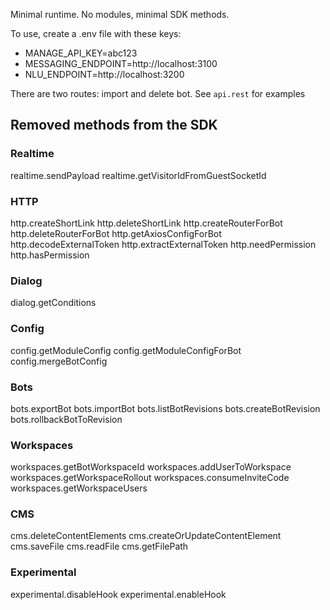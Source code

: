 Minimal runtime. No modules, minimal SDK methods.

To use, create a .env file with these keys:

- MANAGE_API_KEY=abc123
- MESSAGING_ENDPOINT=http://localhost:3100
- NLU_ENDPOINT=http://localhost:3200

There are two routes: import and delete bot. See `api.rest` for examples

## Removed methods from the SDK

### Realtime

realtime.sendPayload
realtime.getVisitorIdFromGuestSocketId

### HTTP

http.createShortLink
http.deleteShortLink
http.createRouterForBot
http.deleteRouterForBot
http.getAxiosConfigForBot
http.decodeExternalToken
http.extractExternalToken
http.needPermission
http.hasPermission

### Dialog

dialog.getConditions

### Config

config.getModuleConfig
config.getModuleConfigForBot
config.mergeBotConfig

### Bots

bots.exportBot
bots.importBot
bots.listBotRevisions
bots.createBotRevision
bots.rollbackBotToRevision

### Workspaces

workspaces.getBotWorkspaceId
workspaces.addUserToWorkspace
workspaces.getWorkspaceRollout
workspaces.consumeInviteCode
workspaces.getWorkspaceUsers

### CMS

cms.deleteContentElements
cms.createOrUpdateContentElement
cms.saveFile
cms.readFile
cms.getFilePath

### Experimental

experimental.disableHook
experimental.enableHook
